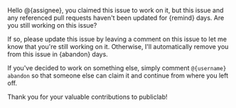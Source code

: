 Hello @{assignee}, you claimed this issue to work on it, but this issue and any referenced pull requests haven't been updated for {remind} days. Are you still working on this issue?

If so, please update this issue by leaving a comment on this issue to let me know that you're still working on it. Otherwise, I'll automatically remove you from this issue in {abandon} days.

If you've decided to work on something else, simply comment `@{username} abandon` so that someone else can claim it and continue from where you left off.

Thank you for your valuable contributions to publiclab!

<!-- inactiveWarning -->